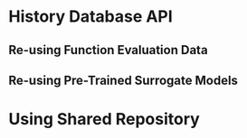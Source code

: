# History Database API

## Re-using Function Evaluation Data

## Re-using Pre-Trained Surrogate Models

# Using Shared Repository

